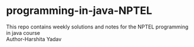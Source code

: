 # programming-in-java-NPTEL
This repo contains weekly solutions and notes for the NPTEL programming in java course
<br>
Author-Harshita Yadav
